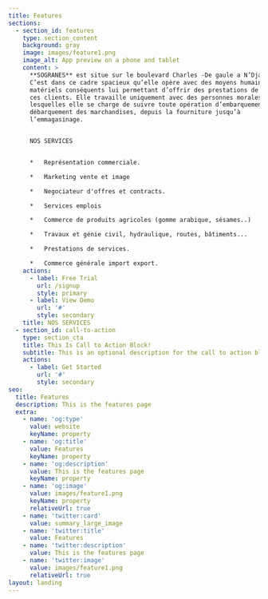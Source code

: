 ```yaml
---
title: Features
sections:
  - section_id: features
    type: section_content
    background: gray
    image: images/feature1.png
    image_alt: App preview on a phone and tablet
    content: >
      **SOGRANES** est situe sur le boulevard Charles -De gaule a N’Djamena. 
      C’est dans ce cadre spacieux qu’elle opère avec des moyens humains et
      matériels conséquents lui permettant d’offrir des prestations de qualité à
      ces clients. Elle travaille uniquement avec des personnes morales pour
      lesquelles elle se charge de suivre toute opération d’embarquement et de
      débarquement des marchandises, depuis la fourniture jusqu’à
      l’emmagasinage.


      NOS SERVICES


      *   Représentation commerciale.

      *   Marketing vente et image

      *   Negociateur d'offres et contracts.

      *   Services emplois

      *   Commerce de produits agricoles (gomme arabique, sésames..)

      *   Travaux et génie civil, hydraulique, routes, bâtiments...

      *   Prestations de services.

      *   Commerce générale import export.
    actions:
      - label: Free Trial
        url: /signup
        style: primary
      - label: View Demo
        url: '#'
        style: secondary
    title: NOS SERVICES
  - section_id: call-to-action
    type: section_cta
    title: This Is Call to Action Block!
    subtitle: This is an optional description for the call to action block.
    actions:
      - label: Get Started
        url: '#'
        style: secondary
seo:
  title: Features
  description: This is the features page
  extra:
    - name: 'og:type'
      value: website
      keyName: property
    - name: 'og:title'
      value: Features
      keyName: property
    - name: 'og:description'
      value: This is the features page
      keyName: property
    - name: 'og:image'
      value: images/feature1.png
      keyName: property
      relativeUrl: true
    - name: 'twitter:card'
      value: summary_large_image
    - name: 'twitter:title'
      value: Features
    - name: 'twitter:description'
      value: This is the features page
    - name: 'twitter:image'
      value: images/feature1.png
      relativeUrl: true
layout: landing
---
```

